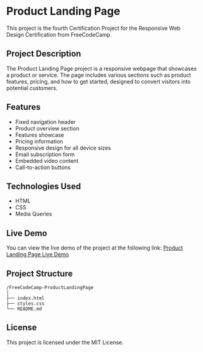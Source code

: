 # Product Landing Page

This project is the fourth Certification Project for the Responsive Web Design Certification from FreeCodeCamp.

## Project Description

The Product Landing Page project is a responsive webpage that showcases a product or service. The page includes various sections such as product features, pricing, and how to get started, designed to convert visitors into potential customers.

## Features

- Fixed navigation header
- Product overview section
- Features showcase
- Pricing information
- Responsive design for all device sizes
- Email subscription form
- Embedded video content
- Call-to-action buttons

## Technologies Used

- HTML
- CSS
- Media Queries

## Live Demo

You can view the live demo of the project at the following link: [Product Landing Page Live Demo](https://cursorksu.github.io/FreeCodeCamp-ProductLandingPage/)

## Project Structure

```
/FreeCodeCamp-ProductLandingPage
│
├── index.html
├── styles.css
└── README.md
```

## License

This project is licensed under the MIT License.
